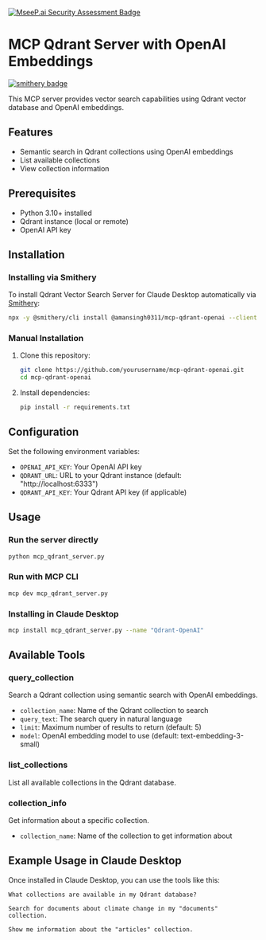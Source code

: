 [![MseeP.ai Security Assessment Badge](https://mseep.net/pr/amansingh0311-mcp-qdrant-openai-badge.png)](https://mseep.ai/app/amansingh0311-mcp-qdrant-openai)

# MCP Qdrant Server with OpenAI Embeddings

[![smithery badge](https://smithery.ai/badge/@amansingh0311/mcp-qdrant-openai)](https://smithery.ai/server/@amansingh0311/mcp-qdrant-openai)

This MCP server provides vector search capabilities using Qdrant vector database and OpenAI embeddings.

## Features

- Semantic search in Qdrant collections using OpenAI embeddings
- List available collections
- View collection information

## Prerequisites

- Python 3.10+ installed
- Qdrant instance (local or remote)
- OpenAI API key

## Installation

### Installing via Smithery

To install Qdrant Vector Search Server for Claude Desktop automatically via [Smithery](https://smithery.ai/server/@amansingh0311/mcp-qdrant-openai):

```bash
npx -y @smithery/cli install @amansingh0311/mcp-qdrant-openai --client claude
```

### Manual Installation
1. Clone this repository:

   ```bash
   git clone https://github.com/yourusername/mcp-qdrant-openai.git
   cd mcp-qdrant-openai
   ```

2. Install dependencies:
   ```bash
   pip install -r requirements.txt
   ```

## Configuration

Set the following environment variables:

- `OPENAI_API_KEY`: Your OpenAI API key
- `QDRANT_URL`: URL to your Qdrant instance (default: "http://localhost:6333")
- `QDRANT_API_KEY`: Your Qdrant API key (if applicable)

## Usage

### Run the server directly

```bash
python mcp_qdrant_server.py
```

### Run with MCP CLI

```bash
mcp dev mcp_qdrant_server.py
```

### Installing in Claude Desktop

```bash
mcp install mcp_qdrant_server.py --name "Qdrant-OpenAI"
```

## Available Tools

### query_collection

Search a Qdrant collection using semantic search with OpenAI embeddings.

- `collection_name`: Name of the Qdrant collection to search
- `query_text`: The search query in natural language
- `limit`: Maximum number of results to return (default: 5)
- `model`: OpenAI embedding model to use (default: text-embedding-3-small)

### list_collections

List all available collections in the Qdrant database.

### collection_info

Get information about a specific collection.

- `collection_name`: Name of the collection to get information about

## Example Usage in Claude Desktop

Once installed in Claude Desktop, you can use the tools like this:

```
What collections are available in my Qdrant database?

Search for documents about climate change in my "documents" collection.

Show me information about the "articles" collection.
```
